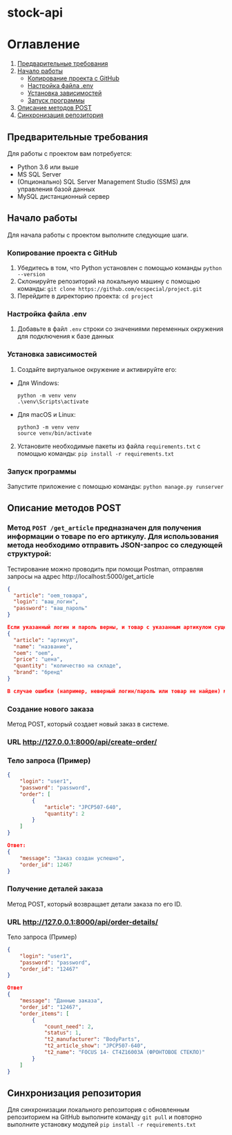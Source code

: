 # stock-api

# Оглавление

1. [Предварительные требования](#предварительные-требования)
2. [Начало работы](#начало-работы)
    - [Копирование проекта с GitHub](#копирование-проекта-с-github)
    - [Настройка файла .env](#настройка-файла-env)
    - [Установка зависимостей](#установка-зависимостей)
    - [Запуск программы](#запуск-программы)
3. [Описание методов POST](#описание-методов-post)
4. [Синхронизация репозитория](#синхронизация-репозитория)

## Предварительные требования

Для работы с проектом вам потребуется:

- Python 3.6 или выше
- MS SQL Server
- (Опционально) SQL Server Management Studio (SSMS) для управления базой данных
- MySQL дистанционный сервер

## Начало работы

Для начала работы с проектом выполните следующие шаги.

### Копирование проекта с GitHub

1. Убедитесь в том, что Python установлен с помощью команды ```python --version```
2. Склонируйте репозиторий на локальную машину с помощью команды: ```git clone https://github.com/ecspecial/project.git```
3. Перейдите в директорию проекта: ```cd project```

### Настройка файла .env
1. Добавьте в файл `.env` строки со значениями переменных окружения для подключения к базе данных

### Установка зависимостей

1. Создайте виртуальное окружение и активируйте его:

- Для Windows:

  ```
  python -m venv venv
  .\venv\Scripts\activate
  ```

- Для macOS и Linux:

  ```
  python3 -m venv venv
  source venv/bin/activate
  ```

2. Установите необходимые пакеты из файла `requirements.txt` с помощью команды: ```pip install -r requirements.txt```

### Запуск программы

Запустите приложение с помощью команды: ```python manage.py runserver```


## Описание методов POST

### Метод `POST /get_article` предназначен для получения информации о товаре по его артикулу. Для использования метода необходимо отправить JSON-запрос со следующей структурой:

Тестирование можно проводить при помощи Postman, отправляя запросы на адрес http://localhost:5000/get_article

```json
{
  "article": "oem_товара",
  "login": "ваш_логин",
  "password": "ваш_пароль"
}

Если указанный логин и пароль верны, и товар с указанным артикулом существует в базе данных, метод вернет JSON-ответ с информацией о товаре:
{
  "article": "артикул",
  "name": "название",
  "oem": "oem",
  "price": "цена",
  "quantity": "количество на складе",
  "brand": "бренд"
}

В случае ошибки (например, неверный логин/пароль или товар не найден) метод вернет соответствующее сообщение об ошибке.
```
### Создание нового заказа

Метод POST, который создает новый заказ в системе.

### URL http://127.0.0.1:8000/api/create-order/

### Тело запроса (Пример)

```json
{
    "login": "user1",
    "password": "password",
    "order": [
        {
            "article": "JPCP507-640",
            "quantity": 2
        }
    ]
}

Ответ:
{
    "message": "Заказ создан успешно",
    "order_id": 12467
}
```

### Получение деталей заказа
Метод POST, который возвращает детали заказа по его ID.

### URL http://127.0.0.1:8000/api/order-details/

Тело запроса (Пример)
```json
{
    "login": "user1",
    "password": "password",
    "order_id": "12467"
}

Ответ
{
    "message": "Данные заказа",
    "order_id": "12467",
    "order_items": [
        {
            "count_need": 2,
            "status": 1,
            "t2_manufacturer": "BodyParts",
            "t2_article_show": "JPCP507-640",
            "t2_name": "FOCUS 14- CT4Z16003A (ФРОНТОВОЕ СТЕКЛО)"
        }
    ]
}
```

## Синхронизация репозитория

Для синхронизации локального репозитория с обновленным репозиторием на GitHub выполните команду ```git pull``` и повторно выполните установку модулей ```pip install -r requirements.txt``` 